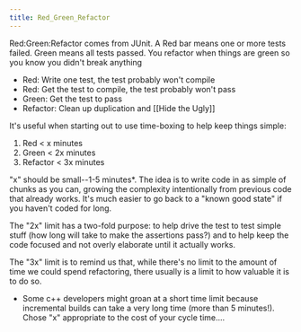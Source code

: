 ```yaml
---
title: Red_Green_Refactor
---
```

Red:Green:Refactor comes from JUnit. A Red bar means one or more tests failed. Green means all tests passed. You refactor when things are green so you know you didn't break anything
* Red: Write one test, the test probably won't compile
* Red: Get the test to compile, the test probably won't pass
* Green: Get the test to pass
* Refactor: Clean up duplication and [[Hide the Ugly]]

It's useful when starting out to use time-boxing to help keep things simple:
1. Red < x minutes
2. Green < 2x minutes
3. Refactor < 3x minutes

"x" should be small--1-5 minutes*. The idea is to write code in as simple of chunks as you can, growing the complexity intentionally from previous code that already works. It's much easier to go back to a "known good state" if you haven't coded for long.

The "2x" limit has a two-fold purpose: to help drive the test to test simple stuff (how long will take to make the assertions pass?) and to help keep the code focused and not overly elaborate until it actually works.

The "3x" limit is to remind us that, while there's no limit to the amount of time we could spend refactoring, there usually is a limit to how valuable it is to do so.

* Some c++ developers might groan at a short time limit because incremental builds can take a very long time (more than 5 minutes!). Chose "x" appropriate to the cost of your cycle time....